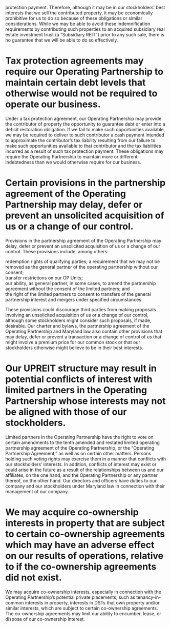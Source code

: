 protection payment. Therefore, although it may be in our stockholders’ best interests that we sell the contributed property, it may be economically prohibitive for us to do so because of these obligations or similar considerations. While we may be able to avoid these indemnification requirements by contributing such properties to an acquired subsidiary real estate investment trust (a “Subsidiary REIT”) prior to any such sale, there is no guarantee that we will be able to do so effectively.  

# Tax protection agreements may require our Operating Partnership to maintain certain debt levels that otherwise would not be required to operate our business.  

Under a tax protection agreement, our Operating Partnership may provide the contributor of property the opportunity to guarantee debt or enter into a deficit restoration obligation. If we fail to make such opportunities available, we may be required to deliver to such contributor a cash payment intended to approximate the contributor’s tax liability resulting from our failure to make such opportunities available to that contributor and the tax liabilities incurred as a result of such tax protection payment. These obligations may require the Operating Partnership to maintain more or different indebtedness than we would otherwise require for our business.  

# Certain provisions in the partnership agreement of the Operating Partnership may delay, defer or prevent an unsolicited acquisition of us or a change of our control.  

Provisions in the partnership agreement of the Operating Partnership may delay, defer or prevent an unsolicited acquisition of us or a change of our control. These provisions include, among others:  

redemption rights of qualifying parties; a requirement that we may not be removed as the general partner of the operating partnership without our consent;   
transfer restrictions on our OP Units;   
our ability, as general partner, in some cases, to amend the partnership agreement without the consent of the limited partners; and   
the right of the limited partners to consent to transfers of the general partnership interest and mergers under specified circumstances.  

These provisions could discourage third parties from making proposals involving an unsolicited acquisition of us or a change of our control, although some stockholders might consider such proposals, if made, desirable. Our charter and bylaws, the partnership agreement of the Operating Partnership and Maryland law also contain other provisions that may delay, defer or prevent a transaction or a change of control of us that might involve a premium price for our common stock or that our stockholders otherwise might believe to be in their best interests.  

# Our UPREIT structure may result in potential conflicts of interest with limited partners in the Operating Partnership whose interests may not be aligned with those of our stockholders.  

Limited partners in the Operating Partnership have the right to vote on certain amendments to the tenth amended and restated limited operating partnership agreement of the Operating Partnership, or the “Operating Partnership Agreement,” as well as on certain other matters. Persons holding such voting rights may exercise them in a manner that conflicts with our stockholders’ interests. In addition, conflicts of interest may exist or could arise in the future as a result of the relationships between us and our affiliates, on the one hand, and the Operating Partnership or any partner thereof, on the other hand. Our directors and officers have duties to our company and our stockholders under Maryland law in connection with their management of our company.  

# We may acquire co-ownership interests in property that are subject to certain co-ownership agreements which may have an adverse effect on our results of operations, relative to if the co-ownership agreements did not exist.  

We may acquire co-ownership interests, especially in connection with the Operating Partnership’s potential private placements, such as tenancy-in-common interests in property, interests in DSTs that own property and/or similar interests, which are subject to certain co-ownership agreements. The co-ownership agreements may limit our ability to encumber, lease, or dispose of our co-ownership interest.  